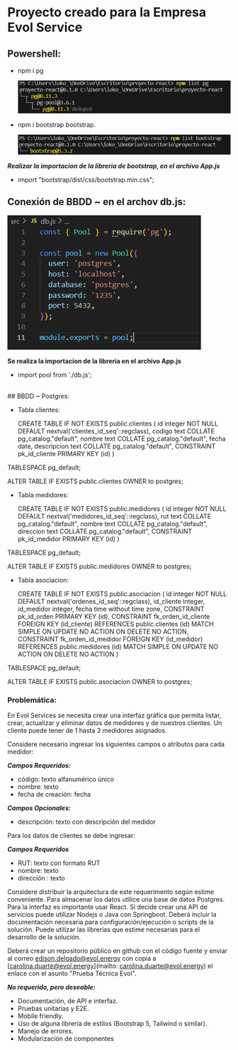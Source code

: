 # Proyecto creado para la Empresa Evol Service

## Powershell:

- npm i pg

  ![image](https://github.com/psebastianrojasv/proyecto-react/blob/master/src/pg.png)

- npm i bootstrap bootstrap.
  
  ![image](https://github.com/psebastianrojasv/proyecto-react/blob/master/src/bootstrap.png)

***Realizar la importacion de la libreria de bootstrap, en el archivo App.js***

- import "bootstrap/dist/css/bootstrap.min.css"; 

## Conexión de BBDD ~ en el archov db.js:

  ![image](https://github.com/psebastianrojasv/proyecto-react/blob/master/src/db.png)

**Se realiza la importacion de la libreria en el archivo App.js**

- import pool from './db.js';

<br>
## BBDD ~ Postgres:

- Tabla clientes:

  CREATE TABLE IF NOT EXISTS public.clientes
(
    id integer NOT NULL DEFAULT nextval('clientes_id_seq'::regclass),
    codigo text COLLATE pg_catalog."default",
    nombre text COLLATE pg_catalog."default",
    fecha date,
    descripcion text COLLATE pg_catalog."default",
    CONSTRAINT pk_id_cliente PRIMARY KEY (id)
)

TABLESPACE pg_default;

ALTER TABLE IF EXISTS public.clientes
    OWNER to postgres;

- Tabla medidores:

  CREATE TABLE IF NOT EXISTS public.medidores
(
    id integer NOT NULL DEFAULT nextval('medidores_id_seq'::regclass),
    rut text COLLATE pg_catalog."default",
    nombre text COLLATE pg_catalog."default",
    direccion text COLLATE pg_catalog."default",
    CONSTRAINT pk_id_medidor PRIMARY KEY (id)
)

TABLESPACE pg_default;

ALTER TABLE IF EXISTS public.medidores
    OWNER to postgres;
  
- Tabla asociacion:

  CREATE TABLE IF NOT EXISTS public.asociacion
(
    id integer NOT NULL DEFAULT nextval('ordenes_id_seq'::regclass),
    id_cliente integer,
    id_medidor integer,
    fecha time without time zone,
    CONSTRAINT pk_id_orden PRIMARY KEY (id),
    CONSTRAINT fk_orden_id_cliente FOREIGN KEY (id_cliente)
        REFERENCES public.clientes (id) MATCH SIMPLE
        ON UPDATE NO ACTION
        ON DELETE NO ACTION,
    CONSTRAINT fk_orden_id_medidor FOREIGN KEY (id_medidor)
        REFERENCES public.medidores (id) MATCH SIMPLE
        ON UPDATE NO ACTION
        ON DELETE NO ACTION
)

TABLESPACE pg_default;

ALTER TABLE IF EXISTS public.asociacion
    OWNER to postgres;


### Problemática:

En Evol Services se necesita crear una interfaz gráfica que permita listar, crear, actualizar y eliminar datos de medidores y de nuestros clientes. Un cliente puede tener de 1 hasta 3 medidores  asignados.

Considere necesario ingresar los siguientes campos o atributos para cada medidor:

***Campos Requeridos:***

- código: texto alfanumérico único
- nombre: texto
- fecha de creación: fecha

***Campos Opcionales:***

- descripción: texto con descripción del medidor

Para los datos de clientes se debe ingresar:

***Campos Requeridos***

- RUT: texto con formato RUT
- nombre: texto
- dirección : texto

Considere distribuir la arquitectura de este requerimento según estime conveniente.
Para almacenar los datos utilice una base de datos Postgres.
Para la interfaz es importante usar React.
Si decide crear una API de servicios puede utilizar Nodejs o Java con Springboot.
Deberá incluir la documentación necesaria para configuración/ejecución o scripts de la solución.
Puede utilizar las librerías que estime necesarias para el desarrollo de la solución.

Deberá crear un repositorio público en github con el código fuente y enviar al correo [edison.delgado@evol.energy](mailto:edison.delgado@evol.energy) con copia a [carolina.duarte@evol.energy](mailto: carolina.duarte@evol.energy) el enlace con el asunto "Prueba Técnica Evol".

***No requerido, pero deseable:***

- Documentación, de API e interfaz.
- Pruebas unitarias y E2E.
- Mobile friendly.
- Uso de alguna librería de estilos (Bootstrap 5, Tailwind o similar).
- Manejo de errores.
- Modularización de componentes
